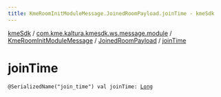 ```yaml
---
title: KmeRoomInitModuleMessage.JoinedRoomPayload.joinTime - kmeSdk
---
```


[kmeSdk](../../../index.html) / [com.kme.kaltura.kmesdk.ws.message.module](../../index.html) / [KmeRoomInitModuleMessage](../index.html) / [JoinedRoomPayload](index.html) / [joinTime](./join-time.html)

# joinTime

`@SerializedName("join_time") val joinTime: `[`Long`](https://kotlinlang.org/api/latest/jvm/stdlib/kotlin/-long/index.html)